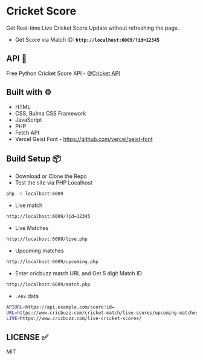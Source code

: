 # Cricket Score

Get Real-time Live Cricket Score Update without refreshing the page.  

- Get Score via Match ID: **`http://localhost:6009/?id=12345`**  

## API 🍘

Free Python Cricket Score API - [@Cricket API](https://github.com/sanwebinfo/cricket-api)  

## Built with ⚙

- HTML
- CSS, Bulma CSS Framework
- JavaScript
- PHP
- Fetch API
- Vercel Geist Font - <https://github.com/vercel/geist-font>

## Build Setup 📦

- Download or Clone the Repo
- Test the site via PHP Localhost

```bash
php -S localhost:6009
```

- Live match

```sh
http://localhost:6009/?id=12345
```

- Live Matches

```sh
http://localhost:6009/live.php
```

- Upcoming matches

```sh
http://localhost:6009/upcoming.php
```

- Enter cricbuzz match URL and Get 5 digit Match ID

```sh
http://localhost:6009/match.php
```

- `.env` data

```sh
APIURL=https://api.example.com/score?id=
URL=https://www.cricbuzz.com/cricket-match/live-scores/upcoming-matches
LIVE=https://www.cricbuzz.com/live-cricket-scores/
```

## LICENSE ✅

MIT
